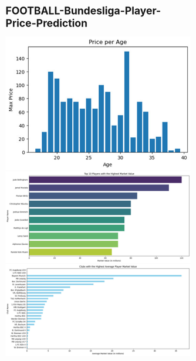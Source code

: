# FOOTBALL-Bundesliga-Player-Price-Prediction

</head>
<body>
  <img src="z4762763903044_ac78e7ecbbc2cd6a7a4a0dec973e1d38.jpg" alt="Statistics of social networking sites used by students">
  <img src="z4762763903053_3d35abdcc429e2352ecd5faf4e5bcf2a.jpg" alt="Purpose of Social Media Usage">
  <img src="z4762763913447_681cd1d19459304023c7d5640eb0223e.jpg" alt="age starts using social network">
</body>
</html>
